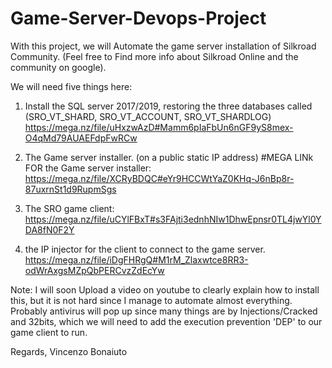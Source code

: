 # Game-Server-Devops-Project

With this project, we will Automate the game server installation of Silkroad Community. (Feel free to Find more info about Silkroad Online and the community on google).

We will need five things here:
1. Install the SQL server 2017/2019, restoring the three databases called (SRO_VT_SHARD, SRO_VT_ACCOUNT, SRO_VT_SHARDLOG)
https://mega.nz/file/uHxzwAzD#Mamm6pIaFbUn6nGF9yS8mex-O4qMd79AUAEFdpFwRCw
 
2. The Game server installer. (on a public static IP address)
#MEGA LINk FOR the Game server installer:
https://mega.nz/file/XCRyBDQC#eYr9HCCWtYaZ0KHq-J6nBp8r-87uxrnSt1d9RupmSgs

3. The SRO game client:
https://mega.nz/file/uCYlFBxT#s3FAjti3ednhNIw1DhwEpnsr0TL4jwYl0YDA8fN0F2Y

4. the IP injector for the client to connect to the game server.
https://mega.nz/file/iDgFHRgQ#M1rM_Zlaxwtce8RR3-odWrAxgsMZpQbPERCvzZdEcYw

Note: I will soon Upload a video on youtube to clearly explain how to install this, but it is not hard since I manage to automate almost everything.
Probably antivirus will pop up since many things are by Injections/Cracked and 32bits, which we will need to add the execution prevention 'DEP' to our game client to run.



Regards,
Vincenzo Bonaiuto
